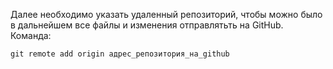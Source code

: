 Далее необходимо указать удаленный репозиторий, чтобы можно было в дальнейшем все файлы и изменения отправлятьть на GitHub. Команда:

```bash=
git remote add origin адрес_репозитория_на_github
```
